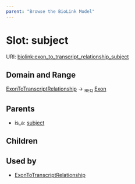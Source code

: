 ```yaml
---
parent: "Browse the BioLink Model"
---
```



# Slot: subject




URI: [biolink:exon_to_transcript_relationship_subject](https://w3id.org/biolink/vocab/exon_to_transcript_relationship_subject)

## Domain and Range

[ExonToTranscriptRelationship](ExonToTranscriptRelationship.md) ->  <sub>REQ</sub> [Exon](Exon.md)

## Parents

 *  is_a: [subject](sequence_feature_relationship_subject.md)

## Children


## Used by

 * [ExonToTranscriptRelationship](ExonToTranscriptRelationship.md)
